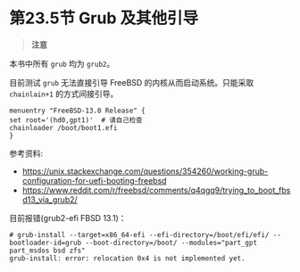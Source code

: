 # 第23.5节 Grub 及其他引导

> **注意**

本书中所有 `grub` 均为 `grub2`。

目前测试 `grub` 无法直接引导 FreeBSD 的内核从而启动系统。只能采取 `chainlain+1` 的方式间接引导。

```
menuentry "FreeBSD-13.0 Release" {
set root='(hd0,gpt1)'  # 请自己检查
chainloader /boot/boot1.efi
}
```

参考资料:

 - https://unix.stackexchange.com/questions/354260/working-grub-configuration-for-uefi-booting-freebsd
 - https://www.reddit.com/r/freebsd/comments/q4qgq9/trying_to_boot_fbsd13_via_grub2/

目前报错(grub2-efi FBSD 13.1)：

```
# grub-install --target=x86_64-efi --efi-directory=/boot/efi/efi/ --bootloader-id=grub --boot-directory=/boot/ --modules="part_gpt part_msdos bsd zfs"
grub-install: error: relocation 0x4 is not implemented yet.
```

